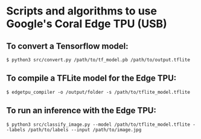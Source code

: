 # Scripts and algorithms to use Google's Coral Edge TPU (USB)

## To convert a Tensorflow model:

```
$ python3 src/convert.py /path/to/tf_model.pb /path/to/output.tflite
```
## To compile a TFLite model for the Edge TPU:

```
$ edgetpu_compiler -o /output/folder -s /path/to/tflite_model.tflite
```

## To run an inference with the Edge TPU:

```
$ python3 src/classify_image.py --model /path/to/tflite_model.tflite --labels /path/to/labels --input /path/to/image.jpg
```

